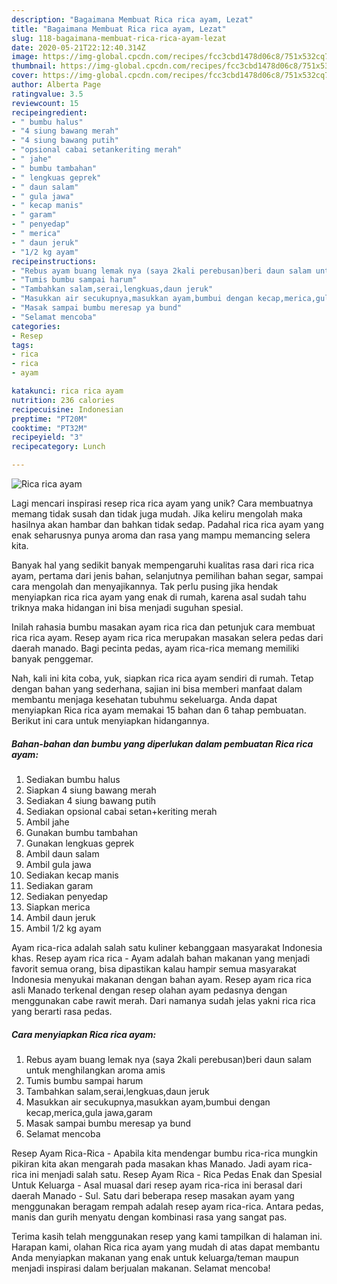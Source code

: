 ```yaml
---
description: "Bagaimana Membuat Rica rica ayam, Lezat"
title: "Bagaimana Membuat Rica rica ayam, Lezat"
slug: 118-bagaimana-membuat-rica-rica-ayam-lezat
date: 2020-05-21T22:12:40.314Z
image: https://img-global.cpcdn.com/recipes/fcc3cbd1478d06c8/751x532cq70/rica-rica-ayam-foto-resep-utama.jpg
thumbnail: https://img-global.cpcdn.com/recipes/fcc3cbd1478d06c8/751x532cq70/rica-rica-ayam-foto-resep-utama.jpg
cover: https://img-global.cpcdn.com/recipes/fcc3cbd1478d06c8/751x532cq70/rica-rica-ayam-foto-resep-utama.jpg
author: Alberta Page
ratingvalue: 3.5
reviewcount: 15
recipeingredient:
- " bumbu halus"
- "4 siung bawang merah"
- "4 siung bawang putih"
- "opsional cabai setankeriting merah"
- " jahe"
- " bumbu tambahan"
- " lengkuas geprek"
- " daun salam"
- " gula jawa"
- " kecap manis"
- " garam"
- " penyedap"
- " merica"
- " daun jeruk"
- "1/2 kg ayam"
recipeinstructions:
- "Rebus ayam buang lemak nya (saya 2kali perebusan)beri daun salam untuk menghilangkan aroma amis"
- "Tumis bumbu sampai harum"
- "Tambahkan salam,serai,lengkuas,daun jeruk"
- "Masukkan air secukupnya,masukkan ayam,bumbui dengan kecap,merica,gula jawa,garam"
- "Masak sampai bumbu meresap ya bund"
- "Selamat mencoba"
categories:
- Resep
tags:
- rica
- rica
- ayam

katakunci: rica rica ayam 
nutrition: 236 calories
recipecuisine: Indonesian
preptime: "PT20M"
cooktime: "PT32M"
recipeyield: "3"
recipecategory: Lunch

---
```



![Rica rica ayam](https://img-global.cpcdn.com/recipes/fcc3cbd1478d06c8/751x532cq70/rica-rica-ayam-foto-resep-utama.jpg)

Lagi mencari inspirasi resep rica rica ayam yang unik? Cara membuatnya memang tidak susah dan tidak juga mudah. Jika keliru mengolah maka hasilnya akan hambar dan bahkan tidak sedap. Padahal rica rica ayam yang enak seharusnya punya aroma dan rasa yang mampu memancing selera kita.

Banyak hal yang sedikit banyak mempengaruhi kualitas rasa dari rica rica ayam, pertama dari jenis bahan, selanjutnya pemilihan bahan segar, sampai cara mengolah dan menyajikannya. Tak perlu pusing jika hendak menyiapkan rica rica ayam yang enak di rumah, karena asal sudah tahu triknya maka hidangan ini bisa menjadi suguhan spesial.

Inilah rahasia bumbu masakan ayam rica rica dan petunjuk cara membuat rica rica ayam. Resep ayam rica rica merupakan masakan selera pedas dari daerah manado. Bagi pecinta pedas, ayam rica-rica memang memiliki banyak penggemar.


Nah, kali ini kita coba, yuk, siapkan rica rica ayam sendiri di rumah. Tetap dengan bahan yang sederhana, sajian ini bisa memberi manfaat dalam membantu menjaga kesehatan tubuhmu sekeluarga. Anda dapat menyiapkan Rica rica ayam memakai 15 bahan dan 6 tahap pembuatan. Berikut ini cara untuk menyiapkan hidangannya.

<!--inarticleads1-->

##### Bahan-bahan dan bumbu yang diperlukan dalam pembuatan Rica rica ayam:

1. Sediakan  bumbu halus
1. Siapkan 4 siung bawang merah
1. Sediakan 4 siung bawang putih
1. Sediakan opsional cabai setan+keriting merah
1. Ambil  jahe
1. Gunakan  bumbu tambahan
1. Gunakan  lengkuas geprek
1. Ambil  daun salam
1. Ambil  gula jawa
1. Sediakan  kecap manis
1. Sediakan  garam
1. Sediakan  penyedap
1. Siapkan  merica
1. Ambil  daun jeruk
1. Ambil 1/2 kg ayam


Ayam rica-rica adalah salah satu kuliner kebanggaan masyarakat Indonesia khas. Resep ayam rica rica - Ayam adalah bahan makanan yang menjadi favorit semua orang, bisa dipastikan kalau hampir semua masyarakat Indonesia menyukai makanan dengan bahan ayam. Resep ayam rica rica asli Manado terkenal dengan resep olahan ayam pedasnya dengan menggunakan cabe rawit merah. Dari namanya sudah jelas yakni rica rica yang berarti rasa pedas. 

<!--inarticleads2-->

##### Cara menyiapkan Rica rica ayam:

1. Rebus ayam buang lemak nya (saya 2kali perebusan)beri daun salam untuk menghilangkan aroma amis
1. Tumis bumbu sampai harum
1. Tambahkan salam,serai,lengkuas,daun jeruk
1. Masukkan air secukupnya,masukkan ayam,bumbui dengan kecap,merica,gula jawa,garam
1. Masak sampai bumbu meresap ya bund
1. Selamat mencoba


Resep Ayam Rica-Rica - Apabila kita mendengar bumbu rica-rica mungkin pikiran kita akan mengarah pada masakan khas Manado. Jadi ayam rica-rica ini menjadi salah satu. Resep Ayam Rica - Rica Pedas Enak dan Spesial Untuk Keluarga - Asal muasal dari resep ayam rica-rica ini berasal dari daerah Manado - Sul. Satu dari beberapa resep masakan ayam yang menggunakan beragam rempah adalah resep ayam rica-rica. Antara pedas, manis dan gurih menyatu dengan kombinasi rasa yang sangat pas. 

Terima kasih telah menggunakan resep yang kami tampilkan di halaman ini. Harapan kami, olahan Rica rica ayam yang mudah di atas dapat membantu Anda menyiapkan makanan yang enak untuk keluarga/teman maupun menjadi inspirasi dalam berjualan makanan. Selamat mencoba!
